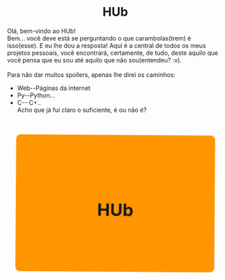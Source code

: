 <style>
    .H{
        display:flex;
        justify-content: center;
        font-size:40px;
        margin:20px;
        margin-top:50px;
        padding:30px;
    }
    .h{
        position:relative;
        background-color:#ff9500;
        padding:50px;
        border-radius:10px;
        animation-name: roda;
        animation-duration: 4s;
        animation-iteration-count:infinite;
        text-align:center;
    }
    @keyframes roda{
        0%{
            rotate:0deg;
            background-color: #ff9500;
        }
        25%{
            rotate: 20deg;
            background-color: #ff8c00;
            box-shadow: 0px 0px 23px 0px rgba(255,140,0,1);
        }
        50%{
            rotate: -20deg;
        }
        100%{
            rotate: 0deg;
            background-color: #ff9500;
        }
    }
</style>
# <center>HUb
<p>
    Olá, bem-vindo ao HUb!
    <br>
    Bem... você deve está se perguntando o que carambolas(trem) é isso(esse). E eu lhe dou a resposta! Aqui é a central de todos os meus projetos pessoais, você encontrará, certamente, de tudo, deste aquilo que você pensa que eu sou até aquilo que não sou(entendeu? :v).
    <br><br>
    Para não dar muitos spoilers, apenas lhe direi os caminhos:
    <ul>
    <li>Web--Páginas da internet</li>
    <li>Py--Python...</li>
    <li>C-- C+.. </li>
    <li style="list-style-type:none">Acho que já fui claro o suficiente, é ou não é?</li>
    </ul>
    <div class="H">
        <h2 class = "h">
            HUb
        </h2>
    </div>
</p>